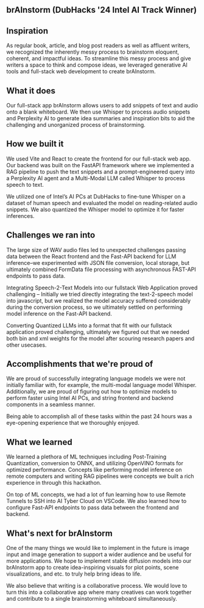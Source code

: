 ## brAInstorm (DubHacks '24 Intel AI Track Winner)

## Inspiration
As regular book, article, and blog post readers as well as affluent writers, we recognized the inherently messy process to brainstorm eloquent, coherent, and impactful ideas. To streamline this messy process and give writers a space to think and compose ideas, we leveraged generative AI tools and full-stack web development to create brAInstorm.

## What it does
Our full-stack app brAInstorm allows users to add snippets of text and audio onto a blank whiteboard. We then use Whisper to process audio snippets and Perplexity AI to generate idea summaries and inspiration bits to aid the challenging and unorganized process of brainstorming. 

## How we built it
We used Vite and React to create the frontend for our full-stack web app. Our backend was built on the FastAPI framework where we implemented a RAG pipeline to push the text snippets and a prompt-engineered query into a Perplexity AI agent and a Multi-Modal LLM called Whisper to process speech to text.

We utilized one of Intel’s AI PCs at DubHacks to fine-tune Whisper on a dataset of human speech and evaluated the model on reading-related audio snippets. We also quantized the Whisper model to optimize it for faster inferences.

## Challenges we ran into
The large size of WAV audio files led to unexpected challenges passing data between the React frontend and the Fast-API backend for LLM inference–we experimented with JSON file conversion, local storage, but ultimately combined FormData file processing with asynchronous FAST-API endpoints to pass data. 

Integrating Speech-2-Text Models into our fullstack Web Application proved challenging – Initially we tried directly integrating the text-2-speech model into javascript, but we realized the model accuracy suffered considerably during the conversion process, so we ultimately settled on performing model inference on the Fast-API backend. 

Converting Quantized LLMs into a format that fit with our fullstack application proved challenging, ultimately we figured out that we needed both bin and xml weights for the model after scouring research papers and other usecases. 

## Accomplishments that we're proud of
We are proud of successfully integrating language models we were not initially familiar with, for example, the multi-modal language model Whisper. Additionally, we are proud of figuring out how to optimize models to perform faster using Intel AI PCs, and string frontend and backend components in a seamless manner. 

Being able to accomplish all of these tasks within the past 24 hours was a eye-opening experience that we thoroughly enjoyed.

## What we learned
We learned a plethora of ML techniques including Post-Training Quantization, conversion to ONNX, and utilizing OpenVINO formats for optimized performance. Concepts like performing model inference on remote computers and writing RAG pipelines were concepts we built a rich experience in through this hackathon.

On top of ML concepts, we had a lot of fun learning how to use Remote Tunnels to SSH into AI Tyber Cloud on VSCode. We also learned how to configure Fast-API endpoints to pass data between the frontend and backend. 

## What's next for brAInstorm
One of the many things we would like to implement in the future is image input and image generation to support a wider audience and be useful for more applications. We hope to implement stable diffusion models into our brAInstorm app to create idea-inspiring visuals for plot points, scene visualizations, and etc. to truly help bring ideas to life.

We also believe that writing is a collaborative process. We would love to turn this into a collaborative app where many creatives can work together and contribute to a single brainstorming whiteboard simultaneously.
